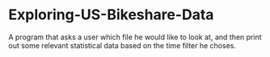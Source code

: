 # Exploring-US-Bikeshare-Data
A program that asks a user which file he would like to look at, and then print out some relevant statistical data based on the time filter he choses.
